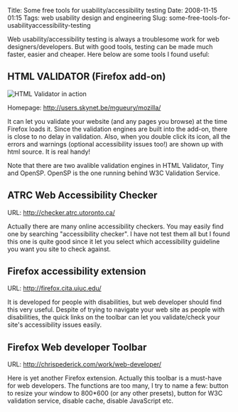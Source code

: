 Title: Some free tools for usability/accessibility testing
Date: 2008-11-15 01:15
Tags: web usability design and engineering
Slug: some-free-tools-for-usabilityaccessibility-testing

Web usability/accessibility testing is always a troublesome work for web
designers/developers. But with good tools, testing can be made much
faster, easier and cheaper. Here below are some tools I found useful:

HTML VALIDATOR (Firefox add-on)
-------------------------------

![HTML Validator in action][]

Homepage: <http://users.skynet.be/mgueury/mozilla/>

It can let you validate your website (and any pages you browse) at the
time Firefox loads it. Since the validation engines are built into the
add-on, there is close to no delay in validation. Also, when you double
click its icon, all the errors and warnings (optional accessibility
issues too!) are shown up with html source. It is real handy!

Note that there are two avalible validation engines in HTML Validator,
Tiny and OpenSP. OpenSP is the one running behind W3C Validation
Service.

ATRC Web Accessibility Checker
------------------------------

URL: <http://checker.atrc.utoronto.ca/>

Actually there are many online accessibility checkers. You may easily
find one by searching "accessibility checker". I have not test them all
but I found this one is quite good since it let you select which
accessibility guideline you want you site to check against.

Firefox accessibility extension
-------------------------------

URL: <http://firefox.cita.uiuc.edu/>

It is developed for people with disabilities, but web developer should
find this very useful. Despite of trying to navigate your web site as
people with disabilities, the quick links on the toolbar can let you
validate/check your site's accessibility issues easily.

Firefox Web developer Toolbar
-----------------------------

URL: <http://chrispederick.com/work/web-developer/>

Here is yet another Firefox extension. Actually this toolbar is a
must-have for web developers. The functions are too many, I try to name
a few: button to resize your window to 800\*600 (or any other presets),
button for W3C validation service, disable cache, disable JavaScript
etc.

  [HTML Validator in action]: /files/2008/tidy80_preview.png